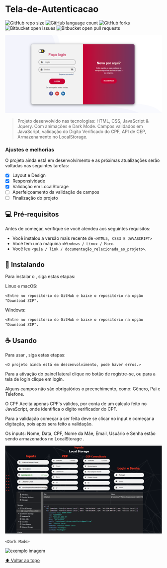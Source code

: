 # Tela-de-Autenticacao
 
 <!---Esses são exemplos. Veja https://shields.io para outras pessoas ou para personalizar este conjunto de escudos. Você pode querer incluir dependências, status do projeto e informações de licença aqui--->

![GitHub repo size](https://img.shields.io/github/repo-size/iuricode/README-template?style=for-the-badge)
![GitHub language count](https://img.shields.io/github/languages/count/iuricode/README-template?style=for-the-badge)
![GitHub forks](https://img.shields.io/github/forks/iuricode/README-template?style=for-the-badge)
![Bitbucket open issues](https://img.shields.io/bitbucket/issues/iuricode/README-template?style=for-the-badge)
![Bitbucket open pull requests](https://img.shields.io/bitbucket/pr-raw/iuricode/README-template?style=for-the-badge)

<img src="./Imagens/Tela de Autenticação.png" alt="exemplo imagem">

> Projeto desenvolvido nas tecnologias: HTML, CSS, JavaScript & Jquery. Com animações e Dark Mode.
> Campos validados em JavaScript, validação do Digito Verificado do CPF, API de CEP, Armazenamento no LocalStorage.

### Ajustes e melhorias

O projeto ainda está em desenvolvimento e as próximas atualizações serão voltadas nas seguintes tarefas:

- [x] Layout e Design
- [x] Responsividade
- [x] Validação em LocalStorage
- [ ] Aperfeiçoamento da validação de campos
- [ ] Finalização do projeto

## 💻 Pré-requisitos

Antes de começar, verifique se você atendeu aos seguintes requisitos:
<!---Estes são apenas requisitos de exemplo. Adicionar, duplicar ou remover conforme necessário--->
* Você instalou a versão mais recente de `<HTML5, CSS3 E JAVASCRIPT>`
* Você tem uma máquina `<Windows / Linux / Mac>`.
* Você leu `<guia / link / documentação_relacionada_ao_projeto>`.

## 🚀 Instalando <Tela-de-Autenticacao>

Para instalar o <Tela-de-Autenticacao>, siga estas etapas:

Linux e macOS:
```
<Entre no repositório do GitHub e baixe o repositório na opção "Download ZIP".

```

Windows:
```
<Entre no repositório do GitHub e baixe o repositório na opção "Download ZIP".
```

## ☕ Usando <Tela-de-Autenticacao>

Para usar <Tela-de-Autenticacao>, siga estas etapas:

```
<O projeto ainda está em descenvolvimento, pode haver erros.>

```

Para a ativação do painel lateral clique no botão de registre-se, ou para a tela de login clique em login.

Alguns campos não são obrigatórios o preenchimento, como: Gênero, Pai e Telefone.

O CPF Aceita apenas CPF's válidos, por conta de um cálculo feito no JavaScript, onde identifica o digito verificador do CPF.

Para a validação começar a ser feita deve se clicar no input e começar a digitação, pois após sera feito a validação.

Os inputs: Nome, Data, CPF, Nome da Mãe, Email, Usuário e Senha estão sendo armazenados no LocalStorage .

<img src="./Imagens/LocalStorage.svg" alt="exemplo imagem">



```
<Dark Mode>
```

<img src=".\Tela-de-Autenticacao./Imagens/Darkmode.png" alt="exemplo imagem">


[⬆ Voltar ao topo](#Tela-de-Autenticacao)<br>